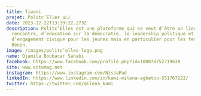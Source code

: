 ```yaml
---
title: Tiwani
projet: Politc’Elles 🇧🇯
date: 2023-12-22T13:39:22.273Z
description: Politc’Elles est une plateforme qui se veut d’être un lieu de
  rencontre, d’éducation sur la démocratie, le leadership politique et
  d’engagement civique pour les jeunes mais en particulier pour les femmes au
  Bénin.
image: /images/politc’elles-logo.png
name: Djamila Boubacar Sahabi
facebook: https://www.facebook.com/profile.php?id=100078752719638
site: www.actumag.net
instagram: https://www.instagram.com/NissaPad
linkedIn: https://www.linkedin.com/in/kami-milena-agbetou-551767222/
twitter: https://twitter.com/milena_kami
---
```

